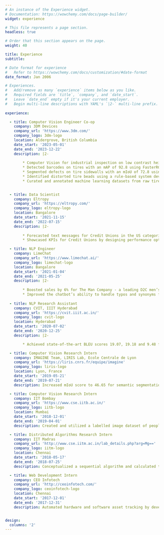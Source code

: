```yaml
---
# An instance of the Experience widget.
# Documentation: https://wowchemy.com/docs/page-builder/
widget: experience

# This file represents a page section.
headless: true

# Order that this section appears on the page.
weight: 40

title: Experience
subtitle:

# Date format for experience
#   Refer to https://wowchemy.com/docs/customization/#date-format
date_format: Jan 2006

# Experiences.
#   Add/remove as many `experience` items below as you like.
#   Required fields are `title`, `company`, and `date_start`.
#   Leave `date_end` empty if it's your current employer.
#   Begin multi-line descriptions with YAML's `|2-` multi-line prefix.
        
experience:

  - title: Computer Vision Engineer Co-op
    company: 3DM Devices
    company_url: 'https://www.3dm.com/'
    company_logo: 3dm-logo
    location: Aldergrove, British Columbia
    date_start: '2023-05-01'
    date_end: '2023-12-22'
    description: |2-
        
        * Computer Vision for industrial inspection on low contrast heightmap images of tires
        * Detected barcodes on tires with an mAP of 92.8 using FasterRCNN object detector that performs 6x faster than an image processing-based detector
        * Segmented defects on tire sidewalls with an mIoU of 72.8 using DeepLabv3+ for multi-class semantic segmentation
        * Identified distorted tire beads using a rule-based system developed by feature engineering tabular data from tire scan metrics
        * Curated and annotated machine learning datasets from raw tire scans for object detection and semantic segmentation
  

  - title: Data Scientist
    company: Eltropy
    company_url: 'https://eltropy.com/'
    company_logo: eltropy-logo
    location: Bangalore
    date_start: '2021-11-15'
    date_end: '2022-07-15'
    description: |2-
        
        * Forecasted text messages for Credit Unions in the US categorized by departments and message types by implementing an ML pipeline using AWS cloud services (Amazon Forecast, Amazon MWAA)
        * Showcased KPIs for Credit Unions by designing performance optimized dashboards on AWS QuickSight and embedded the dashboards on the Eltropy application to be sold as premium insights to customers

  - title: NLP Engineer
    company: LimeChat
    company_url: 'https://www.limechat.ai/'
    company_logo: limechat-logo
    location: Bangalore
    date_start: '2021-01-04'
    date_end: '2021-05-25'
    description: |2-
        
        * Boosted sales by 6% for The Man Company - a leading D2C men’s grooming brand by designing and implementing a system to launch personalized chat re-marketing campaigns.
        * Improved the chatbot’s ability to handle typos and synonyms for the product discovery quiz by creating a Parts of Speech (POS) Tagging based system to obtain synonyms and typos from real user conversations with the chatbot.
        
  - title: NLP Research Assistant
    company: CVIT, IIIT Hyderabad
    company_url: 'https://cvit.iiit.ac.in/'
    company_logo: cvit-logo
    location: Hyderabad
    date_start: '2020-07-02'
    date_end: '2020-12-25'
    description: |2-

        * Achieved state-of-the-art BLEU scores 19.07, 19.18 and 9.48 for English to Tamil, Urdu and Odia translation respectively and WAT20 En-Odia leaderboards rank 3 by fine-tuning a multilingual neural machine translation model.

  - title: Computer Vision Research Intern
    company: IMAGINE Team, LIRIS Lab, Ecole Centrale de Lyon
    company_url: 'https://liris.cnrs.fr/equipe/imagine'
    company_logo: liris-logo
    location: Lyon, France
    date_start: '2019-05-21'
    date_end: '2019-07-21'
    description: Increased mIoU score to 46.65 for semantic segmentation of fruits by creating a synthetic training dataset of fruit tree images using Blender and enhancing its photo-realism using generative adversarial networks (CycleGAN).

  - title: Computer Vision Research Intern
    company: IIT Bombay
    company_url: 'https://www.cse.iitb.ac.in/'
    company_logo: iitb-logo
    location: Mumbai
    date_start: '2018-12-01'
    date_end: '2019-04-01'
    description: Created and utilized a labelled image dataset of people smoking cigarettes to finetune an Inception-ResNet-v2 model to classify images containing smokers, achieving an accuracy of 74.66% and F1 score of 0.7055.

  - title: Distributed Algorithms Research Intern
    company: IIT Madras
    company_url: 'http://www.cse.iitm.ac.in/lab_details.php?arg=Mg=='
    company_logo: iitm-logo
    location: Chennai
    date_start: '2018-05-17'
    date_end: '2018-07-25'
    description: Conceptualized a sequential algorithm and calculated time complexity for a distributed Art Gallery Problem.

  - title: Web Development Intern
    company: CEO Infotech
    company_url: 'http://ceoinfotech.com/'
    company_logo: ceoinfotech-logo
    location: Chennai
    date_start: '2017-12-01'
    date_end: '2017-12-31'
    description: Automated hardware and software asset tracking by developing an asset management tool in .NET, C\# and SQL.


design:
  columns: '2'
---
```

